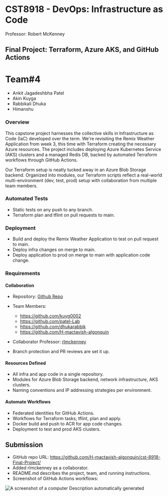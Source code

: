 # CST8918 - DevOps: Infrastructure as Code
Professor: Robert McKenney

## Final Project: Terraform, Azure AKS, and GitHub Actions
# Team#4

- Ankit Jagadeshbha Patel
- Akin Kuyga
- Rabbikali Dhuka
- Himanshu


### Overview
This capstone project harnesses the collective skills in Infrastructure as Code (IaC) developed over the term. We're revisiting the Remix Weather Application from week 3, this time with Terraform creating the necessary Azure resources. The project includes deploying Azure Kubernetes Service (AKS) clusters and a managed Redis DB, backed by automated Terraform workflows through GitHub Actions.

Our Terraform setup is neatly tucked away in an Azure Blob Storage backend. Organized into modules, our Terraform scripts reflect a real-world multi-environment (dev, test, prod) setup with collaboration from multiple team members.

### Automated Tests
- Static tests on any push to any branch.
- Terraform plan and tflint on pull requests to main.

### Deployment
- Build and deploy the Remix Weather Application to test on pull request to main.
- Deploy infra changes on merge to main.
- Deploy application to prod on merge to main with application code change.

### Requirements

#### Collaboration
- Repository: [Github Repo](#)
- Team Members:
  - https://github.com/kuyg0002
  - https://github.com/patel-Lab
  - https://github.com/dhukarabbik
  - https://github.com/H-mactavish-algonquin

- Collaborator Professor: [rlmckenney](https://github.com/rlmckenney)
- Branch protection and PR reviews are set it up.

#### Resources Defined
- All infra and app code in a single repository.
- Modules for Azure Blob Storage backend, network infrastructure, AKS clusters.
- Naming conventions and IP addressing strategies per environment.

#### Automate Workflows
- Federated identities for GitHub Actions.
- Workflows for Terraform tasks, tflint, plan and apply.
- Docker build and push to ACR for app code changes.
- Deployment to test and prod AKS clusters.

## Submission
- GitHub repo URL: https://github.com/H-mactavish-algonquin/cst-8918-Final-Project/
- Added rlmckenney as a collaborator.
- README.md describes the project, team, and running instructions.
- Screenshot of GitHub Actions workflows:

 ![A screenshot of a computer Description automatically
generated](./1.png)
